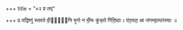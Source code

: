 +++
title = "०२ प्र तद्"

+++
प्र तद्विष्णु॑ स्तवते वी॒र्या᳡णि मृ॒गो न भी॒मः कु॑च॒रो गि॑रि॒ष्ठाः। प॑रा॒वत॒ आ ज॑गम्या॒त्पर॑स्याः ॥